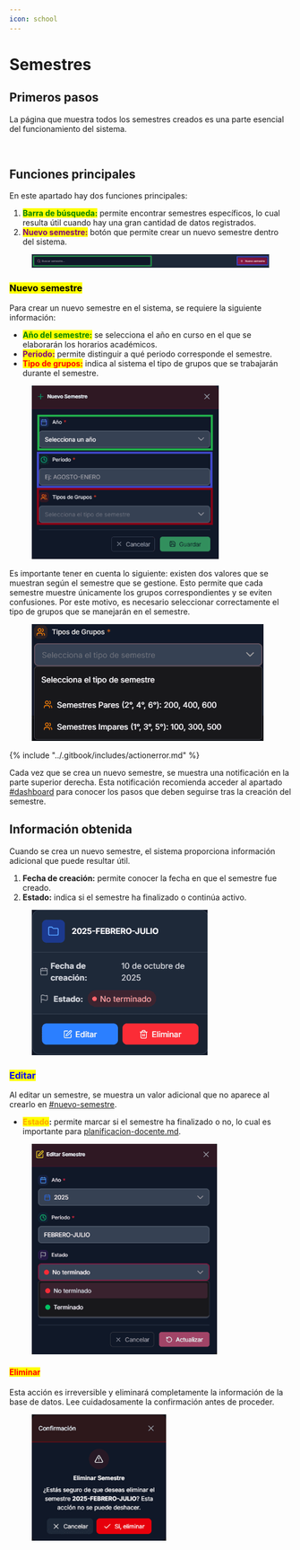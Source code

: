 ```yaml
---
icon: school
---
```


# Semestres

## Primeros pasos

La página que muestra todos los semestres creados es una parte esencial del funcionamiento del sistema.

<figure><img src="../.gitbook/assets/s_inicio.avif" alt=""><figcaption></figcaption></figure>

## Funciones principales

En este apartado hay dos funciones principales:

1. <mark style="color:green;">**Barra de búsqueda:**</mark> permite encontrar semestres específicos, lo cual resulta útil cuando hay una gran cantidad de datos registrados.
2. <mark style="color:purple;">**Nuevo semestre:**</mark> botón que permite crear un nuevo semestre dentro del sistema.

<figure><img src="../.gitbook/assets/s_subheader.png" alt=""><figcaption></figcaption></figure>

### <mark style="color:$primary;">Nuevo semestre</mark>

Para crear un nuevo semestre en el sistema, se requiere la siguiente información:

* <mark style="color:green;">**Año del semestre:**</mark> se selecciona el año en curso en el que se elaborarán los horarios académicos.
* <mark style="color:purple;">**Periodo:**</mark> permite distinguir a qué periodo corresponde el semestre.
* <mark style="color:red;">**Tipo de grupos:**</mark> indica al sistema el tipo de grupos que se trabajarán durante el semestre.

<figure><img src="../.gitbook/assets/s_agregar.webp" alt="" width="334"><figcaption></figcaption></figure>

Es importante tener en cuenta lo siguiente: existen dos valores que se muestran según el semestre que se gestione. Esto permite que cada semestre muestre únicamente los grupos correspondientes y se eviten confusiones. Por este motivo, es necesario seleccionar correctamente el tipo de grupos que se manejarán en el semestre.

<figure><img src="../.gitbook/assets/s_grupos_sel.webp" alt=""><figcaption></figcaption></figure>

{% include "../.gitbook/includes/actionerror.md" %}

Cada vez que se crea un nuevo semestre, se muestra una notificación en la parte superior derecha. Esta notificación recomienda acceder al apartado [#dashboard](../comenzar-interaccion.md#dashboard "mention") para conocer los pasos que deben seguirse tras la creación del semestre.

## Información obtenida

Cuando se crea un nuevo semestre, el sistema proporciona información adicional que puede resultar útil.

1. **Fecha de creación:** permite conocer la fecha en que el semestre fue creado.
2. **Estado:** indica si el semestre ha finalizado o continúa activo.

<figure><img src="../.gitbook/assets/s_info.webp" alt=""><figcaption></figcaption></figure>

### <mark style="color:blue;">Editar</mark>

Al editar un semestre, se muestra un valor adicional que no aparece al crearlo en [#nuevo-semestre](semestres.md#nuevo-semestre "mention").

* <mark style="color:orange;">**Estado**</mark>**:** permite marcar si el semestre ha finalizado o no, lo cual es importante para [planificacion-docente.md](../gestion-de-horarios/planificacion-docente.md "mention").

<figure><img src="../.gitbook/assets/s_editar.webp" alt="" width="331"><figcaption></figcaption></figure>

#### <mark style="color:red;">Eliminar</mark>

Esta acción es irreversible y eliminará completamente la información de la base de datos. Lee cuidadosamente la confirmación antes de proceder.

<figure><img src="../.gitbook/assets/s_eliminar.webp" alt="" width="240"><figcaption></figcaption></figure>
